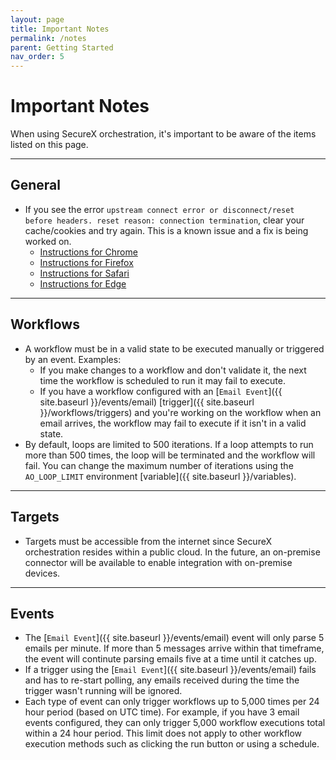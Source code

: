 ```yaml
---
layout: page
title: Important Notes
permalink: /notes
parent: Getting Started
nav_order: 5
---
```


# Important Notes
When using SecureX orchestration, it's important to be aware of the items listed on this page.

---

## General
* If you see the error `upstream connect error or disconnect/reset before headers. reset reason: connection termination`, clear your cache/cookies and try again. This is a known issue and a fix is being worked on.
	* [Instructions for Chrome](https://support.google.com/accounts/answer/32050?hl=en&co=GENIE.Platform=Desktop)
	* [Instructions for Firefox](https://support.mozilla.org/en-US/kb/how-clear-firefox-cache)
	* [Instructions for Safari](https://support.apple.com/guide/safari/manage-cookies-and-website-data-sfri11471/mac)
	* [Instructions for Edge](https://support.microsoft.com/en-us/microsoft-edge/view-and-delete-browser-history-in-microsoft-edge-00cf7943-a9e1-975a-a33d-ac10ce454ca4)

---

## Workflows
* A workflow must be in a valid state to be executed manually or triggered by an event. Examples:
	* If you make changes to a workflow and don't validate it, the next time the workflow is scheduled to run it may fail to execute.
	* If you have a workflow configured with an [`Email Event`]({{ site.baseurl }}/events/email) [trigger]({{ site.baseurl }}/workflows/triggers) and you're working on the workflow when an email arrives, the workflow may fail to execute if it isn't in a valid state.
* By default, loops are limited to 500 iterations. If a loop attempts to run more than 500 times, the loop will be terminated and the workflow will fail. You can change the maximum number of iterations using the `AO_LOOP_LIMIT` environment [variable]({{ site.baseurl }}/variables).

---

## Targets
* Targets must be accessible from the internet since SecureX orchestration resides within a public cloud. In the future, an on-premise connector will be available to enable integration with on-premise devices.

---

## Events
* The [`Email Event`]({{ site.baseurl }}/events/email) event will only parse 5 emails per minute. If more than 5 messages arrive within that timeframe, the event will continute parsing emails five at a time until it catches up.
* If a trigger using the [`Email Event`]({{ site.baseurl }}/events/email) fails and has to re-start polling, any emails received during the time the trigger wasn't running will be ignored.
* Each type of event can only trigger workflows up to 5,000 times per 24 hour period (based on UTC time). For example, if you have 3 email events configured, they can only trigger 5,000 workflow executions total within a 24 hour period. This limit does not apply to other workflow execution methods such as clicking the run button or using a schedule.